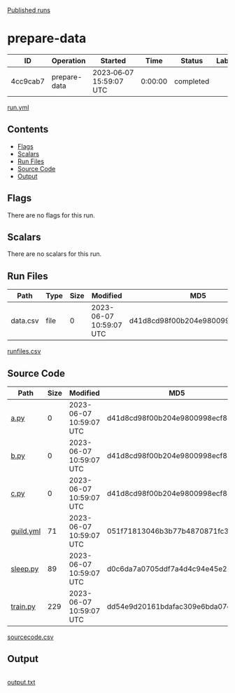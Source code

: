 [Published runs](../README.md)

# prepare-data

| ID                   | Operation           | Started                  | Time                | Status           | Label                |
| --                   | ---------           | ---------                | ----                | ------           | -----                |
| 4cc9cab7 | prepare-data | 2023&#8209;06&#8209;07 15:59:07 UTC | 0:00:00 | completed | &nbsp; |

[run.yml](run.yml)

## Contents

- [Flags](#flags)
- [Scalars](#scalars)
- [Run Files](#run-files)
- [Source Code](#source-code)
- [Output](#output)

## Flags

There are no flags for this run.
## Scalars

There are no scalars for this run.
## Run Files

| Path | Type | Size | Modified | MD5 |
| ---- | ---- | ---- | -------- | --- |
| data.csv | file | 0 | 2023-06-07 10:59:07 UTC | d41d8cd98f00b204e9800998ecf8427e |

[runfiles.csv](runfiles.csv)
## Source Code

| Path | Size | Modified | MD5 |
| ---- | ---- | -------- | --- |
| [a.py](sourcecode/a.py) | 0 | 2023-06-07 10:59:07 UTC | d41d8cd98f00b204e9800998ecf8427e |
| [b.py](sourcecode/b.py) | 0 | 2023-06-07 10:59:07 UTC | d41d8cd98f00b204e9800998ecf8427e |
| [c.py](sourcecode/c.py) | 0 | 2023-06-07 10:59:07 UTC | d41d8cd98f00b204e9800998ecf8427e |
| [guild.yml](sourcecode/guild.yml) | 71 | 2023-06-07 10:59:07 UTC | 051f71813046b3b77b4870871fc37704 |
| [sleep.py](sourcecode/sleep.py) | 89 | 2023-06-07 10:59:07 UTC | d0c6da7a0705ddf7a4d4c94e45e23592 |
| [train.py](sourcecode/train.py) | 229 | 2023-06-07 10:59:07 UTC | dd54e9d20161bdafac309e6bda07c049 |

[sourcecode.csv](sourcecode.csv)
## Output

```
```

[output.txt](output.txt)

